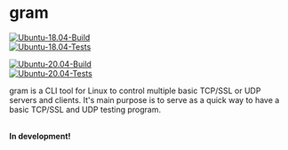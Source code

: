 # gram

[![Ubuntu-18.04-Build](https://github.com/luv4bytes/gram/actions/workflows/Ubuntu-18.04-Build.yml/badge.svg)](https://github.com/luv4bytes/gram/actions/workflows/Ubuntu-18.04-Build.yml)   
[![Ubuntu-18.04-Tests](https://github.com/luv4bytes/gram/actions/workflows/Ubuntu-18.04-Tests.yml/badge.svg)](https://github.com/luv4bytes/gram/actions/workflows/Ubuntu-18.04-Tests.yml)

[![Ubuntu-20.04-Build](https://github.com/luv4bytes/gram/actions/workflows/Ubuntu-20.04-Build.yml/badge.svg)](https://github.com/luv4bytes/gram/actions/workflows/Ubuntu-20.04-Build.yml)   
[![Ubuntu-20.04-Tests](https://github.com/luv4bytes/gram/actions/workflows/Ubuntu-20.04-Tests.yml/badge.svg)](https://github.com/luv4bytes/gram/actions/workflows/Ubuntu-20.04-Tests.yml)

gram is a CLI tool for Linux to control multiple basic TCP/SSL or UDP servers and clients. 
It's main purpose is to serve as a quick way to have a basic TCP/SSL and UDP testing program.
<br><br>

**In development!**
